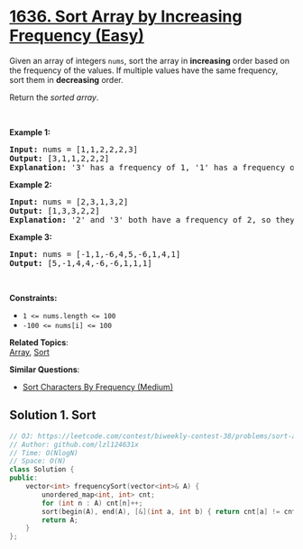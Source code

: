 # [1636. Sort Array by Increasing Frequency (Easy)](https://leetcode.com/problems/sort-array-by-increasing-frequency/)

<p>Given an array of integers <code>nums</code>, sort the array in <strong>increasing</strong> order based on the frequency of the values. If multiple values have the same frequency, sort them in <strong>decreasing</strong> order.</p>

<p>Return the <em>sorted array</em>.</p>

<p>&nbsp;</p>
<p><strong>Example 1:</strong></p>

<pre><strong>Input:</strong> nums = [1,1,2,2,2,3]
<strong>Output:</strong> [3,1,1,2,2,2]
<strong>Explanation:</strong> '3' has a frequency of 1, '1' has a frequency of 2, and '2' has a frequency of 3.
</pre>

<p><strong>Example 2:</strong></p>

<pre><strong>Input:</strong> nums = [2,3,1,3,2]
<strong>Output:</strong> [1,3,3,2,2]
<strong>Explanation:</strong> '2' and '3' both have a frequency of 2, so they are sorted in decreasing order.
</pre>

<p><strong>Example 3:</strong></p>

<pre><strong>Input:</strong> nums = [-1,1,-6,4,5,-6,1,4,1]
<strong>Output:</strong> [5,-1,4,4,-6,-6,1,1,1]</pre>

<p>&nbsp;</p>
<p><strong>Constraints:</strong></p>

<ul>
	<li><code>1 &lt;= nums.length &lt;= 100</code></li>
	<li><code>-100 &lt;= nums[i] &lt;= 100</code></li>
</ul>


**Related Topics**:  
[Array](https://leetcode.com/tag/array/), [Sort](https://leetcode.com/tag/sort/)

**Similar Questions**:
* [Sort Characters By Frequency (Medium)](https://leetcode.com/problems/sort-characters-by-frequency/)

## Solution 1. Sort

```cpp
// OJ: https://leetcode.com/contest/biweekly-contest-38/problems/sort-array-by-increasing-frequency/
// Author: github.com/lzl124631x
// Time: O(NlogN)
// Space: O(N)
class Solution {
public:
    vector<int> frequencySort(vector<int>& A) {
        unordered_map<int, int> cnt;
        for (int n : A) cnt[n]++;
        sort(begin(A), end(A), [&](int a, int b) { return cnt[a] != cnt[b] ? cnt[a] < cnt[b] : a > b; });
        return A;
    }
};
```